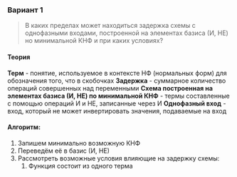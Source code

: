 ### Вариант 1
> В каких пределах может находиться задержка схемы с однофазными входами, построенной на элементах базиса (И, НЕ) но минимальной КНФ и при каких условиях?
#### Теория
**Терм** - понятие, используемое в контексте НФ (нормальных форм) для обозначения того, что в скобочках
**Задержка** - суммарное количество операций совершенных над переменными
**Схема построенная на элементах базиса (И, НЕ) по минимальной КНФ** - термы составленные с помощью операций И и НЕ, записанные через И
**Однофазный вход** - вход, который не может инвертировать значения, подаваемые на вход

#### Алгоритм:
1. Запишем минимально возможную КНФ
2. Переведём её в базис (И, НЕ)
3. Рассмотреть возможные условия влияющие на задержку схемы:
	1. Функция состоит из одного терма